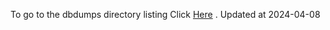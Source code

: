 To go to the dbdumps directory listing Click [Here](https://ipfs.io/ipfs/bafkreid35jigcr5eraf5qca2h5pixoxf3pmyp4otpap4umstbjcfhtfqp4) . Updated at 2024-04-08